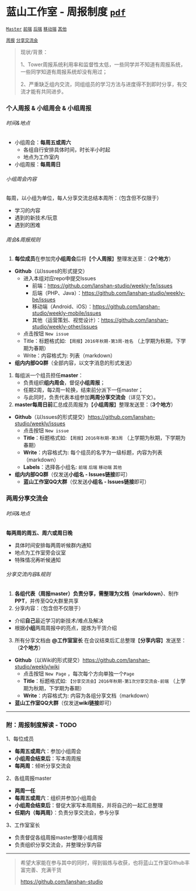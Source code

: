 # 蓝山工作室 - 周报制度  [`pdf`](https://github.com/lanshan-studio/weekly/blob/master/蓝山工作室-周报制度.pdf)

[`Master`](https://github.com/lanshan-studio/weekly) [`前端`](https://github.com/lanshan-studio/weekly-fe) [`后端`](https://github.com/lanshan-studio/weekly-be) [`移动端`](https://github.com/lanshan-studio/weekly-mobile) [`其他`](https://github.com/lanshan-studio/weekly-other)

[`周报`](https://github.com/lanshan-studio/weekly/issues) [`分享交流会`](https://github.com/lanshan-studio/weekly/wiki)

> 现状/背景：
>
> 1、Tower周报系统利用率和监督性太低，一些同学并不知道有周报系统，一些同学知道有周报系统却没有用过；
>
> 2、严重缺乏组内交流，同组组员的学习方法与进度得不到即时分享，有交流才能有共同进步。



### 个人周报 & 小组周会 & 小组周报

###### 时间&地点

- 小组周会：**每周五或周六**
  - 各组自行安排具体时间，时长半小时起
  - 地点为工作室内
- 小组周报：**每周周日**

###### 小组周会内容

每周，以小组为单位，每人分享交流总结本周所：（包含但不仅限于）

- 学习的内容
- 遇到的新技术/玩意
- 遇到的困难

###### 周会&周报规则

1. **每位成员**在参加完**小组周会**后将【**个人周报**】整理发送至：（**2个地方**）

- **Github**（以Issues的形式提交）
  - 进入本组对应repo中提交Issues
    - 前端：https://github.com/lanshan-studio/weekly-fe/issues
    - 后端（PHP、Java）：https://github.com/lanshan-studio/weekly-be/issues
    - 移动端（Android、iOS）：https://github.com/lanshan-studio/weekly-mobile/issues
    - 其他（运营策划、视觉设计）：https://github.com/lanshan-studio/weekly-other/issues
  - 点击按钮 `New issue` 
  - Title：标题格式如:  `【周报】2016年秋期-第3周-姓名`  （上学期为秋期，下学期为春期） 
  - Write：内容格式为:  列表（markdown）
- **组内内部QQ群**（全部内容，以文字消息的形式发送）

1. 每组派一个组员担任**master**：
   - 负责组织**组内周会**，督促**小组周报**；
   - 任期2周，每2周一轮换，结束前分派下一任master；
   - 与此同时，负责代表本组参加**两周分享交流会**（详见下文）。
2. **master每周日前**汇总成员周报为【**小组周报**】整理发送至：（**3个地方**）

- **Github**（以Issues的形式提交）https://github.com/lanshan-studio/weekly/issues
  - 点击按钮 `New issue `
  - **Title**：标题格式如:  `【周报】2016年秋期-第3周`  （上学期为秋期，下学期为春期） 
  - **Write**：内容格式为:  每个组员的名字为一级标题，内容为列表（markdown）
  - **Labels**：选择各小组名:  `前端` `后端` `移动端` `其他` 
- **组内内部QQ群**（仅发送**小组名 - Issues链接**即可）
  - **蓝山工作室QQ大群**（仅发送**小组名 - Issues链接**即可）

### 两周分享交流会

###### 时间&地点

**每两周的周五、周六或周日晚**

- 具体时间安排每两周听候群内通知
- 地点为工作室旁会议室
- 特殊情况再听候通知

###### 分享交流内容&规则

1. **各组代表（周报master）**负责分享，需整理为**文档（markdown）**、制作**PPT**，并传至QQ大群里共享
2. 分享内容：（包含但不仅限于）

- 介绍**自己**最近学习的新技术/难点及解决
- 根据**小组**两周周报中的亮点，提炼为干货介绍

3. 所有分享文档由 **@工作室室长** 在会议结束后汇总整理【**分享内容**】发送至：（**2个地方**）

- **Github**（以Wiki的形式提交）https://github.com/lanshan-studio/weekly/wiki
  - 点击按钮 `New Page` ，每次每个方向单独一个`Page`
  - **Title**：标题格式如:  `【分享交流会】2016年秋期-第1次分享交流会-前端`  （上学期为秋期，下学期为春期） 
  - **Write**：内容格式为:  内容为各组分享文档（markdown）
- **蓝山工作室QQ大群**（仅发送**wiki链接**即可）



------



### 附：周报制度解读 - TODO

1、每位成员

- **每周五或周六**：参加小组周会
- **小组周会结束后**：写本周周报
- **每两周**：倾听分享交流会

2、各组周报master

- **两周一任**
- **每周五或周六**：组织并参加小组周会
- **小组周会结束后**：督促大家写本周周报，并将自己的一起汇总整理
- **任期内（每两周）**：负责分享交流会，参与分享

3、工作室室长

- 负责督促各组周报master整理小组周报
- 负责组织分享交流会，并整理分享内容

------

> 希望大家能在参与其中的同时，得到锻炼与收获，也将蓝山工作室Github丰富完善、充满干货
>
> https://github.com/lanshan-studio
